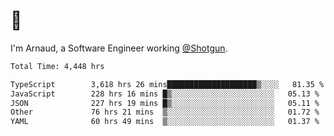 # 👋

I'm Arnaud, a Software Engineer working [@Shotgun](https://shotgun.live).

<!--START_SECTION:waka-->

```txt
Total Time: 4,448 hrs

TypeScript        3,618 hrs 26 mins████████████████████▒░░░░   81.35 %
JavaScript        228 hrs 16 mins █▒░░░░░░░░░░░░░░░░░░░░░░░   05.13 %
JSON              227 hrs 19 mins █▒░░░░░░░░░░░░░░░░░░░░░░░   05.11 %
Other             76 hrs 21 mins  ▒░░░░░░░░░░░░░░░░░░░░░░░░   01.72 %
YAML              60 hrs 49 mins  ▒░░░░░░░░░░░░░░░░░░░░░░░░   01.37 %
```

<!--END_SECTION:waka-->
